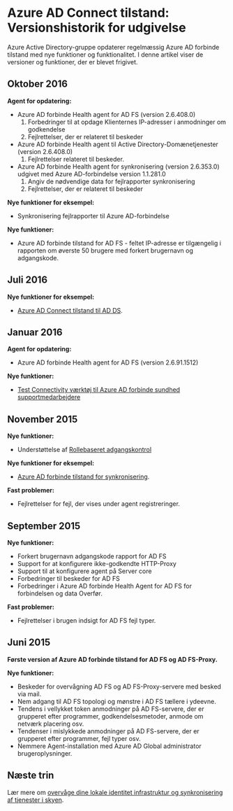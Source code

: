 <properties
    pageTitle="Azure AD Connect sundhed versionshistorik"
    description="I dette dokument beskrives versioner Azure AD forbinde sundheds-og hvad er inkluderet i disse udgaver."
    services="active-directory"
    documentationCenter=""
    authors="karavar"
    manager="samueld"
    editor="curtand"/>

<tags
    ms.service="active-directory"
    ms.workload="identity"
    ms.tgt_pltfrm="na"
    ms.devlang="na"
    ms.topic="article"
    ms.date="10/18/2016"
    ms.author="vakarand"/>

# <a name="azure-ad-connect-health-version-release-history"></a>Azure AD Connect tilstand: Versionshistorik for udgivelse

Azure Active Directory-gruppe opdaterer regelmæssig Azure AD forbinde tilstand med nye funktioner og funktionalitet. I denne artikel viser de versioner og funktioner, der er blevet frigivet.

## <a name="october-2016"></a>Oktober 2016
**Agent for opdatering:**
- Azure AD forbinde Health agent for AD FS \(version 2.6.408.0\)
    1. Forbedringer til at opdage Klienternes IP-adresser i anmodninger om godkendelse
    2. Fejlrettelser, der er relateret til beskeder
- Azure AD forbinde Health agent til Active Directory-Domænetjenester (version 2.6.408.0)
    1. Fejlrettelser relateret til beskeder.
- Azure AD forbinde Health agent for synkronisering (version 2.6.353.0) udgivet med Azure AD-forbindelse version 1.1.281.0
    1. Angiv de nødvendige data for fejlrapporter synkronisering
    2. Fejlrettelser, der er relateret til beskeder

**Nye funktioner for eksempel:**
- Synkronisering fejlrapporter til Azure AD-forbindelse

**Nye funktioner:**
- Azure AD forbinde tilstand for AD FS - feltet IP-adresse er tilgængelig i rapporten om øverste 50 brugere med forkert brugernavn og adgangskode.

## <a name="july-2016"></a>Juli 2016

**Nye funktioner for eksempel:**

- [Azure AD Connect tilstand til AD DS](active-directory-aadconnect-health-adds.md).


## <a name="january-2016"></a>Januar 2016


**Agent for opdatering:**

- Azure AD forbinde Health agent for AD FS (version 2.6.91.1512)


**Nye funktioner:**

- [Test Connectivity værktøj til Azure AD forbinde sundhed supportmedarbejdere](active-directory-aadconnect-health-agent-install.md#test-connectivity-to-azure-ad-connect-health-service)


## <a name="november-2015"></a>November 2015


**Nye funktioner:**

- Understøttelse af [Rollebaseret adgangskontrol](active-directory-aadconnect-health-operations.md#manage-access-with-role-based-access-control)


**Nye funktioner for eksempel:**

- [Azure AD forbinde tilstand for synkronisering](active-directory-aadconnect-health-sync.md).

**Fast problemer:**

- Fejlrettelser for fejl, der vises under agent registreringer.

## <a name="september-2015"></a>September 2015

**Nye funktioner:**

- Forkert brugernavn adgangskode rapport for AD FS
- Support for at konfigurere ikke-godkendte HTTP-Proxy
- Support til at konfigurere agent på Server core
- Forbedringer til beskeder for AD FS
- Forbedringer i Azure AD forbinde Health Agent for AD FS for forbindelsen og data Overfør.


**Fast problemer:**

- Fejlrettelser i brugen indsigt for AD FS fejl typer.


## <a name="june-2015"></a>Juni 2015

**Første version af Azure AD forbinde tilstand for AD FS og AD FS-Proxy.**

**Nye funktioner:**

- Beskeder for overvågning AD FS og AD FS-Proxy-servere med besked via mail.
- Nem adgang til AD FS topologi og mønstre i AD FS tællere i ydeevne.
- Tendens i vellykket token anmodninger på AD FS-servere, der er grupperet efter programmer, godkendelsesmetoder, anmode om netværk placering osv.
- Tendenser i mislykkede anmodninger på AD FS-servere, der er grupperet efter programmer, fejl typer osv.
- Nemmere Agent-installation med Azure AD Global administrator brugeroplysninger.  




## <a name="next-steps"></a>Næste trin
Lær mere om [overvåge dine lokale identitet infrastruktur og synkronisering af tjenester i skyen](active-directory-aadconnect-health.md).
